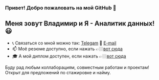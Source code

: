 ### Привет! Добро пожаловать на мой GitHub 👋
## Меня зовут Владимир и Я - Аналитик данных! 😃

- 📞 Связаться со мной можно так: [Telegam](http://t.me/hfekmn) 💌 [E-mail](mailto:kovalev.v.da@gmail.com)
- 📫 Моё резюме доступно, если нажать 👉🏼[вот сюда](https://github.com/kovalev-vladimir-da/practicum_da/blob/main/kovalev_vladimir_cv.pdf)
- 🎓 А мой диплом доступен, если нажать 👉🏼[вот сюда](https://drive.google.com/file/d/1z_Cj69L5p-VCBnIyqeTbJvD5Nn_bKsZy/view?usp=sharing)

Буду рад любым коллаборациям, совместным работам и проектам! Открыт для предложений по стажировке и найму.
